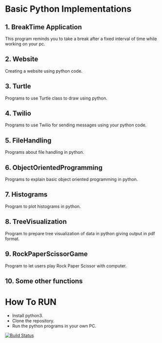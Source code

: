 # Basic Python Implementations


## 1. BreakTime Application
This program reminds you to take a break after a fixed interval of time while working on your pc.

## 2. Website
Creating a website using python code.

## 3. Turtle
Programs to use Turtle class to draw using python.

## 4. Twilio
Programs to use Twilio for sending messages using your python code.

## 5. FileHandling
Programs about file handling in python.

## 6. ObjectOrientedProgramming
Programs to explain basic object oriented programming in python.

## 7. Histograms
Program to plot histograms in python.

## 8. TreeVisualization
Program to prepare tree visualization of data in python giving output in pdf format.

## 9. RockPaperScissorGame
Program to let users play Rock Paper Scissor with computer.

## 10. Some other functions

# How To RUN
- Install python3.
- Clone the repository.
- Run the python programs in your own PC.

[![Build Status](https://travis-ci.org/TG1999/Unique-Python.svg?branch=master)](https://travis-ci.org/TG1999/Unique-Python)